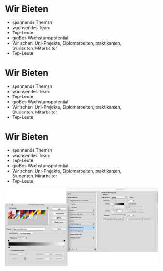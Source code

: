 # Wir Bieten
- spannende Themen <!-- .element: class="fragment" data-fragment-index="1" -->
- wachsendes Team <!-- .element: class="fragment" data-fragment-index="2" -->
- Top-Leute <!-- .element: class="fragment" data-fragment-index="3" -->
- groBes Wachstumspotential <!-- .element: class="fragment" data-fragment-index="4" -->
- Wir schen: Uni-Projekte, Diplomarbeiten, praktikanten,<br> Studenten, Mitarbeiter <!-- .element: class="fragment" data-fragment-index="5" -->
- Top-Leute <!-- .element: class="fragment" data-fragment-index="6" -->


# Wir Bieten
- spannende Themen <!-- .element: class="fragment" data-fragment-index="1" -->
- wachsendes Team <!-- .element: class="fragment" data-fragment-index="2" -->
- Top-Leute <!-- .element: class="fragment" data-fragment-index="3" -->
- groBes Wachstumspotential <!-- .element: class="fragment" data-fragment-index="4" -->
- Wir schen: Uni-Projekte, Diplomarbeiten, praktikanten,<br> Studenten, Mitarbeiter <!-- .element: class="fragment" data-fragment-index="5" -->
- Top-Leute <!-- .element: class="fragment" data-fragment-index="6" -->


# Wir Bieten
- spannende Themen <!-- .element: class="fragment" data-fragment-index="1" -->
- wachsendes Team <!-- .element: class="fragment" data-fragment-index="2" -->
- Top-Leute <!-- .element: class="fragment" data-fragment-index="3" -->
- groBes Wachstumspotential <!-- .element: class="fragment" data-fragment-index="4" -->
- Wir schen: Uni-Projekte, Diplomarbeiten, praktikanten,<br> Studenten, Mitarbeiter <!-- .element: class="fragment" data-fragment-index="5" -->
- Top-Leute <!-- .element: class="fragment" data-fragment-index="6" -->


![logo](img/rel_attr.png)
